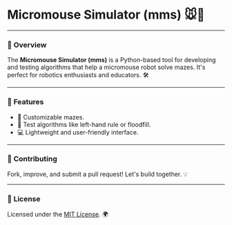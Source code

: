 # Micromouse Simulator (mms) 🐭🏁  

---

### 🌟 **Overview**  
The **Micromouse Simulator (mms)** is a Python-based tool for developing and testing algorithms that help a micromouse robot solve mazes. It's perfect for robotics enthusiasts and educators. 🛠️  

---

### 🚀 **Features**  
- 🧩 Customizable mazes.  
- 🤖 Test algorithms like left-hand rule or floodfill.  
- 💻 Lightweight and user-friendly interface.  

---

### 🤝 **Contributing**  
Fork, improve, and submit a pull request! Let's build together. 💡  

---

### 📜 **License**  
Licensed under the [MIT License](LICENSE). 🌍  
